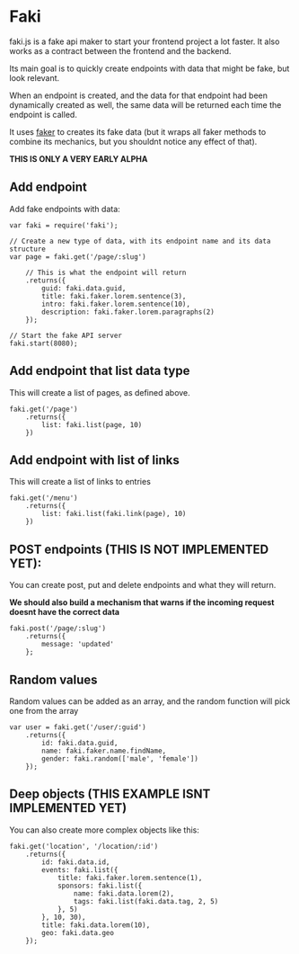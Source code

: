 Faki
========

faki.js is a fake api maker to start your frontend project a lot faster. It also works as a contract between the frontend and the backend.

Its main goal is to quickly create endpoints with data that might be fake, but look relevant.

When an endpoint is created, and the data for that endpoint had been dynamically created as well, the same data will be returned each time the endpoint is called.

It uses [faker](https://github.com/FotoVerite/Faker.js) to creates its fake data (but it wraps all faker methods to combine its mechanics, but you shouldnt notice any effect of that).


**THIS IS ONLY A VERY EARLY ALPHA**

## Add endpoint

Add fake endpoints with data:

    var faki = require('faki');

    // Create a new type of data, with its endpoint name and its data structure
    var page = faki.get('/page/:slug')
        
        // This is what the endpoint will return
        .returns({
            guid: faki.data.guid,
            title: faki.faker.lorem.sentence(3),
            intro: faki.faker.lorem.sentence(10),
            description: faki.faker.lorem.paragraphs(2)
        });
      
    // Start the fake API server
    faki.start(8080);   
    
    
## Add endpoint that list data type
    
This will create a list of pages, as defined above.

    faki.get('/page')
        .returns({
            list: faki.list(page, 10)
        })
    
    
## Add endpoint with list of links
    
This will create a list of links to entries

    faki.get('/menu')
        .returns({
            list: faki.list(faki.link(page), 10)
        })
    
    
## POST endpoints (THIS IS NOT IMPLEMENTED YET):

You can create post, put and delete endpoints and what they will return.

**We should also build a mechanism that warns if the incoming request doesnt have the correct data**

    faki.post('/page/:slug')
        .returns({
            message: 'updated'
        };
    
    
## Random values

Random values can be added as an array, and the random function will pick one from the array

    var user = faki.get('/user/:guid')
        .returns({
            id: faki.data.guid,
            name: faki.faker.name.findName,
            gender: faki.random(['male', 'female'])
        });

    
## Deep objects (THIS EXAMPLE ISNT IMPLEMENTED YET)
    
You can also create more complex objects like this:
    
    faki.get('location', '/location/:id')
        .returns({
            id: faki.data.id,
            events: faki.list({
                title: faki.faker.lorem.sentence(1),
                sponsors: faki.list({
                    name: faki.data.lorem(2),
                    tags: faki.list(faki.data.tag, 2, 5)
                }, 5)
            }, 10, 30),
            title: faki.data.lorem(10),
            geo: faki.data.geo
        });
    
